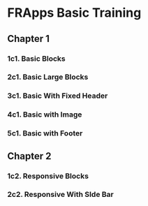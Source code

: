 # FRApps Basic Training

## Chapter 1 
  ### 1c1. Basic Blocks 
  ### 2c1. Basic Large Blocks
  ### 3c1. Basic With Fixed Header
  ### 4c1. Basic with Image
  ### 5c1. Basic with Footer

## Chapter 2 
  ### 1c2. Responsive Blocks
  ### 2c2. Responsive With SIde Bar
